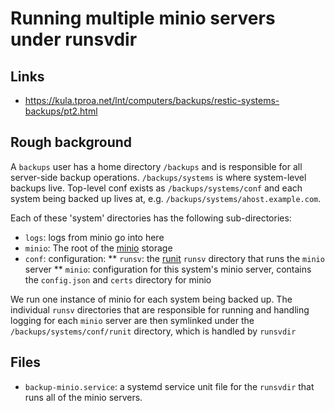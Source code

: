 # Running multiple minio servers under runsvdir

## Links
* https://kula.tproa.net/lnt/computers/backups/restic-systems-backups/pt2.html

## Rough background
A `backups` user has a home directory `/backups` and is responsible for
all server-side backup operations. `/backups/systems` is where system-level
backups live. Top-level conf exists as `/backups/systems/conf` and each
system being backed up lives at, e.g. `/backups/systems/ahost.example.com`.

Each of these 'system' directories has the following sub-directories:
* `logs`: logs from minio go into here
* `minio`: The root of the [minio](https://minio.io/) storage
* `conf`: configuration:
** `runsv`: the [runit](http://smarden.org/runit/) `runsv` directory
            that runs the `minio` server
** `minio`: configuration for this system's minio server, contains the
	    `config.json` and `certs` directory for minio

We run one instance of minio for each system being backed up. The 
individual `runsv` directories that are responsible for running and
handling logging for each `minio` server are then symlinked under the
`/backups/systems/conf/runit` directory, which is handled by
`runsvdir`

## Files
* `backup-minio.service`: a systemd service unit file for the `runsvdir`
  that runs all of the minio servers.
